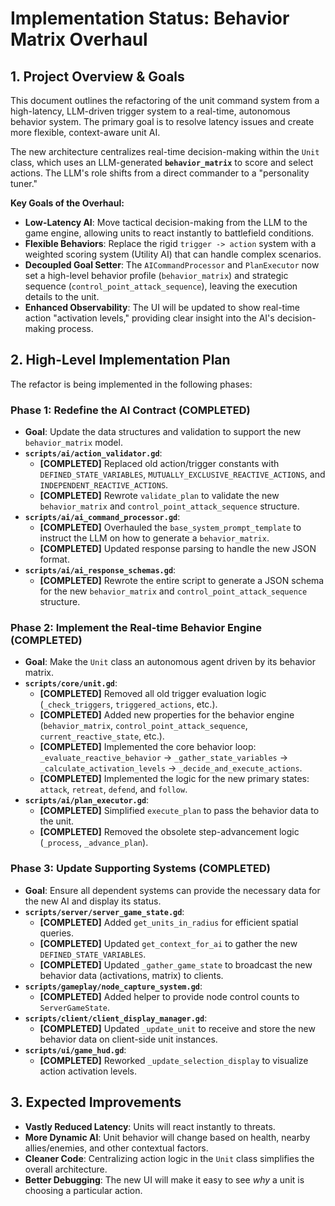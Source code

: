 # Implementation Status: Behavior Matrix Overhaul

## 1. Project Overview & Goals

This document outlines the refactoring of the unit command system from a high-latency, LLM-driven trigger system to a real-time, autonomous behavior system. The primary goal is to resolve latency issues and create more flexible, context-aware unit AI.

The new architecture centralizes real-time decision-making within the `Unit` class, which uses an LLM-generated **`behavior_matrix`** to score and select actions. The LLM's role shifts from a direct commander to a "personality tuner."

**Key Goals of the Overhaul:**

*   **Low-Latency AI**: Move tactical decision-making from the LLM to the game engine, allowing units to react instantly to battlefield conditions.
*   **Flexible Behaviors**: Replace the rigid `trigger -> action` system with a weighted scoring system (Utility AI) that can handle complex scenarios.
*   **Decoupled Goal Setter**: The `AICommandProcessor` and `PlanExecutor` now set a high-level behavior profile (`behavior_matrix`) and strategic sequence (`control_point_attack_sequence`), leaving the execution details to the unit.
*   **Enhanced Observability**: The UI will be updated to show real-time action "activation levels," providing clear insight into the AI's decision-making process.

## 2. High-Level Implementation Plan

The refactor is being implemented in the following phases:

### Phase 1: Redefine the AI Contract (COMPLETED)

*   **Goal**: Update the data structures and validation to support the new `behavior_matrix` model.
*   **`scripts/ai/action_validator.gd`**:
    *   **[COMPLETED]** Replaced old action/trigger constants with `DEFINED_STATE_VARIABLES`, `MUTUALLY_EXCLUSIVE_REACTIVE_ACTIONS`, and `INDEPENDENT_REACTIVE_ACTIONS`.
    *   **[COMPLETED]** Rewrote `validate_plan` to validate the new `behavior_matrix` and `control_point_attack_sequence` structure.
*   **`scripts/ai/ai_command_processor.gd`**:
    *   **[COMPLETED]** Overhauled the `base_system_prompt_template` to instruct the LLM on how to generate a `behavior_matrix`.
    *   **[COMPLETED]** Updated response parsing to handle the new JSON format.
*   **`scripts/ai/ai_response_schemas.gd`**:
    *   **[COMPLETED]** Rewrote the entire script to generate a JSON schema for the new `behavior_matrix` and `control_point_attack_sequence` structure.

### Phase 2: Implement the Real-time Behavior Engine (COMPLETED)

*   **Goal**: Make the `Unit` class an autonomous agent driven by its behavior matrix.
*   **`scripts/core/unit.gd`**:
    *   **[COMPLETED]** Removed all old trigger evaluation logic (`_check_triggers`, `triggered_actions`, etc.).
    *   **[COMPLETED]** Added new properties for the behavior engine (`behavior_matrix`, `control_point_attack_sequence`, `current_reactive_state`, etc.).
    *   **[COMPLETED]** Implemented the core behavior loop: `_evaluate_reactive_behavior` -> `_gather_state_variables` -> `_calculate_activation_levels` -> `_decide_and_execute_actions`.
    *   **[COMPLETED]** Implemented the logic for the new primary states: `attack`, `retreat`, `defend`, and `follow`.
*   **`scripts/ai/plan_executor.gd`**:
    *   **[COMPLETED]** Simplified `execute_plan` to pass the behavior data to the unit.
    *   **[COMPLETED]** Removed the obsolete step-advancement logic (`_process`, `_advance_plan`).

### Phase 3: Update Supporting Systems (COMPLETED)

*   **Goal**: Ensure all dependent systems can provide the necessary data for the new AI and display its status.
*   **`scripts/server/server_game_state.gd`**:
    *   **[COMPLETED]** Added `get_units_in_radius` for efficient spatial queries.
    *   **[COMPLETED]** Updated `get_context_for_ai` to gather the new `DEFINED_STATE_VARIABLES`.
    *   **[COMPLETED]** Updated `_gather_game_state` to broadcast the new behavior data (activations, matrix) to clients.
*   **`scripts/gameplay/node_capture_system.gd`**:
    *   **[COMPLETED]** Added helper to provide node control counts to `ServerGameState`.
*   **`scripts/client/client_display_manager.gd`**:
    *   **[COMPLETED]** Updated `_update_unit` to receive and store the new behavior data on client-side unit instances.
*   **`scripts/ui/game_hud.gd`**:
    *   **[COMPLETED]** Reworked `_update_selection_display` to visualize action activation levels.

## 3. Expected Improvements

*   **Vastly Reduced Latency**: Units will react instantly to threats.
*   **More Dynamic AI**: Unit behavior will change based on health, nearby allies/enemies, and other contextual factors.
*   **Cleaner Code**: Centralizing action logic in the `Unit` class simplifies the overall architecture.
*   **Better Debugging**: The new UI will make it easy to see *why* a unit is choosing a particular action.